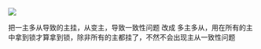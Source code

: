 ![](D:\Redis学习之路\image\Snipaste_2023-12-06_18-25-07.png)

把一主多从导致的主挂，从变主，导致一致性问题 改成 多主多从，用在所有的主中拿到锁才算拿到锁，除非所有的主都挂了，不然不会出现主从一致性问题
